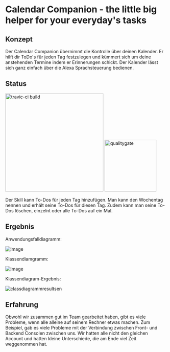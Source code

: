 ﻿# Calendar Companion - the little big helper for your everyday's tasks

## Konzept
Der Calendar Companion übernimmt die Kontrolle über deinen Kalender. Er hilft dir ToDo's für jeden Tag festzulegen und kümmert sich um deine anstehenden Termine indem er Erinnerungen schickt. Der Kalender lässt sich ganz einfach über die Alexa Sprachsteuerung bedienen. 

## Status
<img width="307" alt="travic-ci build" src="https://user-images.githubusercontent.com/43847296/50894187-e1a9c300-1402-11e9-9384-6080c25622a6.PNG">

<img width="162" alt="qualitygate" src="https://user-images.githubusercontent.com/43847296/50909526-534a3700-142c-11e9-9337-78cdef6d8d04.PNG">

Der Skill kann To-Dos für jeden Tag hinzufügen. Man kann den Wochentag nennen und erhält seine To-Dos für diesen Tag. Zudem kann man seine To-Dos löschen, einzelnt oder alle To-Dos auf ein Mal.

## Ergebnis

Anwendungsfalldiagramm:

![image](https://user-images.githubusercontent.com/43847362/50950627-97d0e380-14bb-11e9-9308-cc983760574d.png)

Klassendiamgramm:

![image](https://user-images.githubusercontent.com/43847362/50939711-0a779a00-148f-11e9-9981-b14ebf8b7bd0.png)

Klassendiagram-Ergebnis:

![classdiagrammresultsen](https://user-images.githubusercontent.com/43847362/50868739-f3b74180-13c1-11e9-9c9b-4b261937a17e.PNG)

## Erfahrung
Obwohl wir zusammen gut im Team gearbeitet haben, gibt es viele Probleme, wenn alle alleine auf seinem Rechner etwas machen. Zum Beispiel, gab es viele Probleme mit der Verbindung zwischen Front- und Backend Consolen zwischen uns. Wir hatten alle nicht den gleichen Account und hatten kleine Unterschiede, die am Ende viel Zeit weggenommen hat.
